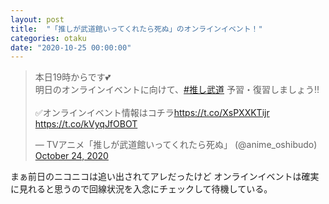 ```yaml
---
layout: post
title:  "「推しが武道館いってくれたら死ぬ」のオンラインイベント！"
categories: otaku
date: "2020-10-25 00:00:00"
---
```


<blockquote class="twitter-tweet tw-align-center"><p lang="ja" dir="ltr">本日19時からです💕<br>明日のオンラインイベントに向けて、<a href="https://twitter.com/hashtag/%E6%8E%A8%E3%81%97%E6%AD%A6%E9%81%93?src=hash&amp;ref_src=twsrc%5Etfw">#推し武道</a> 予習・復習しましょう‼️<br><br>✅オンラインイベント情報はコチラ<a href="https://t.co/XsPXXKTijr">https://t.co/XsPXXKTijr</a> <a href="https://t.co/kVyqJfOBOT">https://t.co/kVyqJfOBOT</a></p>&mdash; TVアニメ「推しが武道館いってくれたら死ぬ」 (@anime_oshibudo) <a href="https://twitter.com/anime_oshibudo/status/1319839830444929025?ref_src=twsrc%5Etfw">October 24, 2020</a></blockquote> <script async src="https://platform.twitter.com/widgets.js" charset="utf-8"></script>

まぁ前日のニコニコは追い出されてアレだったけど
オンラインイベントは確実に見れると思うので回線状況を入念にチェックして待機している。
